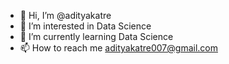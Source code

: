 - 👋 Hi, I’m @adityakatre
- 👀 I’m interested in Data Science
- 🌱 I’m currently learning Data Science 
- 📫 How to reach me adityakatre007@gmail.com


<!---
adityakatre/adityakatre is a ✨ special ✨ repository because its `README.md` (this file) appears on your GitHub profile.
You can click the Preview link to take a look at your changes.
--->

